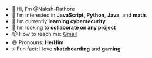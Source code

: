 - 👋 Hi, I’m @Naksh-Rathore
- 👀 I’m interested in **JavaScript**, **Python**, **Java**, and **math**.
- 🌱 I’m currently **learning cybersecurity**
- 💞️ I’m looking to **collaborate on any project**
- 📫 How to reach me: [Gmail](naksh.rathore786@gmail.com)
- 😄 Pronouns: **He/Him**
- ⚡ Fun fact: I love **skateboarding** and **gaming**

<!---
Naksh-Rathore/Naksh-Rathore is a ✨ special ✨ repository because its `README.md` (this file) appears on your GitHub profile.
You can click the Preview link to take a look at your changes.
--->
